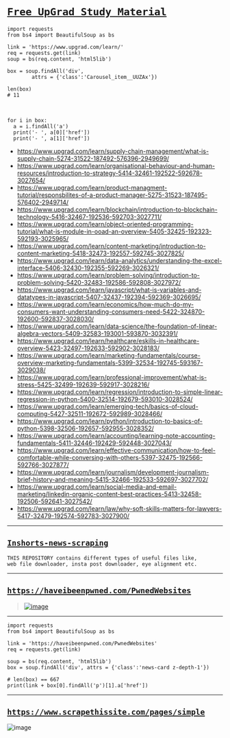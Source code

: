# [`Free UpGrad Study Material`](https://colab.research.google.com/drive/1rOyQ4pDIKGKBr_XE8uACBC-mzPYgM0YF?usp=sharing)

    import requests
    from bs4 import BeautifulSoup as bs
    
    link = 'https://www.upgrad.com/learn/'
    req = requests.get(link)
    soup = bs(req.content, 'html5lib')
    
    box = soup.findAll('div', 
            attrs = {'class':'Carousel_item__UUZAx'})
    
    len(box)
    # 11

<br>

    for i in box:
      a = i.findAll('a')
      print('- ', a[0]['href'])
      print('- ', a[1]['href'])


-  https://www.upgrad.com/learn/supply-chain-management/what-is-supply-chain-5274-31522-187492-576396-2949699/
-  https://www.upgrad.com/learn/organisational-behaviour-and-human-resources/introduction-to-strategy-5414-32461-192522-592678-3027654/
-  https://www.upgrad.com/learn/product-managment-tutorial/responsbilites-of-a-product-manager-5275-31523-187495-576402-2949714/
-  https://www.upgrad.com/learn/blockchain/introduction-to-blockchain-technology-5416-32467-192536-592703-3027711/
-  https://www.upgrad.com/learn/object-oriented-programming-tutorial/what-is-module-in-ooad-an-overview-5405-32425-192323-592193-3025965/
-  https://www.upgrad.com/learn/content-marketing/introduction-to-content-marketing-5418-32473-192557-592745-3027825/
-  https://www.upgrad.com/learn/data-analytics/understanding-the-excel-interface-5406-32430-192355-592269-3026321/
-  https://www.upgrad.com/learn/problem-solving/introduction-to-problem-solving-5420-32483-192586-592808-3027972/
-  https://www.upgrad.com/learn/javascript/what-is-variables-and-datatypes-in-javascript-5407-32437-192394-592369-3026695/
-  https://www.upgrad.com/learn/economics/how-much-do-my-consumers-want-understanding-consumers-need-5422-324870-192600-592837-3028030/
-  https://www.upgrad.com/learn/data-science/the-foundation-of-linear-algebra-vectors-5409-32583-193001-593870-3032391/
-  https://www.upgrad.com/learn/healthcare/eskills-in-healthcare-overview-5423-32497-192633-592902-3028183/
-  https://www.upgrad.com/learn/marketing-fundamentals/course-overview-marketing-fundamentals-5399-32534-192745-593167-3029038/
-  https://www.upgrad.com/learn/professional-improvement/what-is-stress-5425-32499-192639-592917-3028216/
-  https://www.upgrad.com/learn/regression/introduction-to-simple-linear-regression-in-python-5400-32514-192679-593010-3028524/
-  https://www.upgrad.com/learn/emerging-tech/basics-of-cloud-computing-5427-32511-192672-592989-3028466/
-  https://www.upgrad.com/learn/python/introduction-to-basics-of-python-5398-32506-192657-592955-3028352/
-  https://www.upgrad.com/learn/accounting/learning-note-accounting-fundamentals-5411-32446-192429-592448-3027043/
-  https://www.upgrad.com/learn/effective-communication/how-to-feel-comfortable-while-conversing-with-others-5397-32475-192566-592766-3027877/
-  https://www.upgrad.com/learn/journalism/development-journalism-brief-history-and-meaning-5415-32466-192533-592697-3027702/
-  https://www.upgrad.com/learn/social-media-and-email-marketing/linkedin-organic-content-best-practices-5413-32458-192506-592641-3027542/
-  https://www.upgrad.com/learn/law/why-soft-skills-matters-for-lawyers-5417-32479-192574-592783-3027900/

 ------------

## [`Inshorts-news-scraping`](https://github.com/imvickykumar999/Inshorts-news-scraping/blob/main/inshorts%20news.ipynb)

    THIS REPOSITORY contains different types of useful files like, 
    web file downloader, insta post downloader, eye alignment etc.

---------------------------------

## [`https://haveibeenpwned.com/PwnedWebsites`](https://haveibeenpwned.com/PwnedWebsites)

> [![image](https://user-images.githubusercontent.com/50515418/225050010-05f44b21-c1d1-462f-b848-0fb04edae760.png)](https://haveibeenpwned.com/PwnedWebsites#DominosIndia)

----------------------------

    import requests
    from bs4 import BeautifulSoup as bs

    link = 'https://haveibeenpwned.com/PwnedWebsites'
    req = requests.get(link)

    soup = bs(req.content, 'html5lib')
    box = soup.findAll('div', attrs = {'class':'news-card z-depth-1'})
    
    # len(box) == 667
    print(link + box[0].findAll('p')[1].a['href']) 
    
----------------------

## [`https://www.scrapethissite.com/pages/simple`](https://www.scrapethissite.com/pages/simple)

![image](https://user-images.githubusercontent.com/50515418/218786512-4b639301-4cec-4053-917f-075b630d98ee.png)
